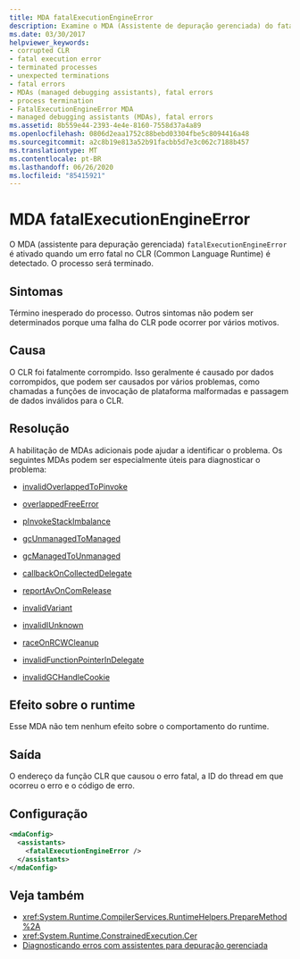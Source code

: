 ```yaml
---
title: MDA fatalExecutionEngineError
description: Examine o MDA (Assistente de depuração gerenciada) do fatalExecutionEngineError no .NET, que pode ser ativado devido a um encerramento de processo inesperado.
ms.date: 03/30/2017
helpviewer_keywords:
- corrupted CLR
- fatal execution error
- terminated processes
- unexpected terminations
- fatal errors
- MDAs (managed debugging assistants), fatal errors
- process termination
- FatalExecutionEngineError MDA
- managed debugging assistants (MDAs), fatal errors
ms.assetid: 8b559e44-2393-4e4e-8160-7558d37a4a89
ms.openlocfilehash: 0806d2eaa1752c88bebd03304fbe5c8094416a48
ms.sourcegitcommit: a2c8b19e813a52b91facbb5d7e3c062c7188b457
ms.translationtype: MT
ms.contentlocale: pt-BR
ms.lasthandoff: 06/26/2020
ms.locfileid: "85415921"
---
```

# <a name="fatalexecutionengineerror-mda"></a>MDA fatalExecutionEngineError
O MDA (assistente para depuração gerenciada) `fatalExecutionEngineError` é ativado quando um erro fatal no CLR (Common Language Runtime) é detectado. O processo será terminado.  
  
## <a name="symptoms"></a>Sintomas  
 Término inesperado do processo. Outros sintomas não podem ser determinados porque uma falha do CLR pode ocorrer por vários motivos.  
  
## <a name="cause"></a>Causa  
 O CLR foi fatalmente corrompido. Isso geralmente é causado por dados corrompidos, que podem ser causados por vários problemas, como chamadas a funções de invocação de plataforma malformadas e passagem de dados inválidos para o CLR.  
  
## <a name="resolution"></a>Resolução  
 A habilitação de MDAs adicionais pode ajudar a identificar o problema. Os seguintes MDAs podem ser especialmente úteis para diagnosticar o problema:  
  
- [invalidOverlappedToPinvoke](invalidoverlappedtopinvoke-mda.md)  
  
- [overlappedFreeError](overlappedfreeerror-mda.md)  
  
- [pInvokeStackImbalance](pinvokestackimbalance-mda.md)  
  
- [gcUnmanagedToManaged](gcunmanagedtomanaged-mda.md)  
  
- [gcManagedToUnmanaged](gcmanagedtounmanaged-mda.md)  
  
- [callbackOnCollectedDelegate](callbackoncollecteddelegate-mda.md)  
  
- [reportAvOnComRelease](reportavoncomrelease-mda.md)  
  
- [invalidVariant](invalidvariant-mda.md)  
  
- [invalidIUnknown](invalidiunknown-mda.md)  
  
- [raceOnRCWCleanup](raceonrcwcleanup-mda.md)  
  
- [invalidFunctionPointerInDelegate](invalidfunctionpointerindelegate-mda.md)  
  
- [invalidGCHandleCookie](invalidgchandlecookie-mda.md)  
  
## <a name="effect-on-the-runtime"></a>Efeito sobre o runtime  
 Esse MDA não tem nenhum efeito sobre o comportamento do runtime.  
  
## <a name="output"></a>Saída  
 O endereço da função CLR que causou o erro fatal, a ID do thread em que ocorreu o erro e o código de erro.  
  
## <a name="configuration"></a>Configuração  
  
```xml  
<mdaConfig>  
  <assistants>  
    <fatalExecutionEngineError />  
  </assistants>  
</mdaConfig>  
```  
  
## <a name="see-also"></a>Veja também

- <xref:System.Runtime.CompilerServices.RuntimeHelpers.PrepareMethod%2A>
- <xref:System.Runtime.ConstrainedExecution.Cer>
- [Diagnosticando erros com assistentes para depuração gerenciada](diagnosing-errors-with-managed-debugging-assistants.md)
